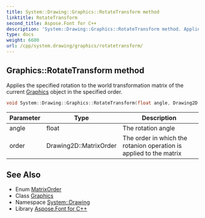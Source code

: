 ```yaml
---
title: System::Drawing::Graphics::RotateTransform method
linktitle: RotateTransform
second_title: Aspose.Font for C++
description: 'System::Drawing::Graphics::RotateTransform method. Applies the specified rotation to the world transformation matrix of the current Graphics object in the specified order in C++.'
type: docs
weight: 6600
url: /cpp/system.drawing/graphics/rotatetransform/
---
```

## Graphics::RotateTransform method


Applies the specified rotation to the world transformation matrix of the current [Graphics](../) object in the specified order.

```cpp
void System::Drawing::Graphics::RotateTransform(float angle, Drawing2D::MatrixOrder order=Drawing2D::MatrixOrder::Prepend)
```


| Parameter | Type | Description |
| --- | --- | --- |
| angle | float | The rotation angle |
| order | Drawing2D::MatrixOrder | The order in which the rotanion operation is applied to the matrix |

## See Also

* Enum [MatrixOrder](../../../system.drawing.drawing2d/matrixorder/)
* Class [Graphics](../)
* Namespace [System::Drawing](../../)
* Library [Aspose.Font for C++](../../../)
